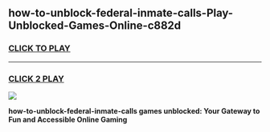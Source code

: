 
## how-to-unblock-federal-inmate-calls-Play-Unblocked-Games-Online-c882d
<h3>
<a href="https://premium76.site?title=how-to-unblock-federal-inmate-calls&ref=25A">CLICK TO PLAY</a></h3>
<hr>

<h3>
<a href="https://premium76.site?title=how-to-unblock-federal-inmate-calls&ref=25A">CLICK 2 PLAY</a>
  
</h3>

<a href="https://premium76.site?title=how-to-unblock-federal-inmate-calls&ref=25A"><img src="https://clearcache.store/games.png"></a>


**how-to-unblock-federal-inmate-calls games unblocked: Your Gateway to Fun and Accessible Online Gaming**
